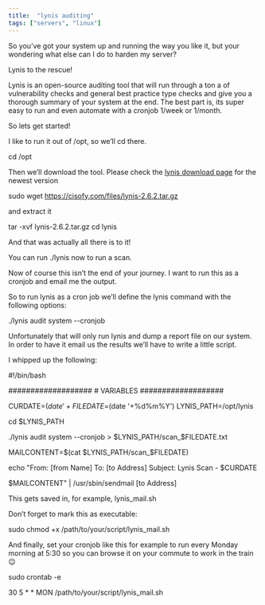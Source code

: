 ```yaml
---
title:  "lynis auditing"
tags: ["servers", "linux"]
---
```



So you’ve got your system up and running the way you like it, but your wondering what else can I do to harden my server?

Lynis to the rescue!

Lynis is an open-source auditing tool that will run through a ton a of vulnerability checks and general best practice type checks and give you a thorough summary of your system at the end.
The best part is, its super easy to run and even automate with a cronjob 1/week or 1/month.

So lets get started!

I like to run it out of /opt, so we’ll cd there.


<div class="codeblok"> 
cd /opt
 </div>


Then we’ll download the tool. Please check the [lynis download page](https://cisofy.com/downloads/lynis/) for the newest version

sudo wget https://cisofy.com/files/lynis-2.6.2.tar.gz

and extract it

<div class="codeblok"> 
 tar -xvf lynis-2.6.2.tar.gz
 cd lynis
 </div>

And that was actually all there is to it!

You can run ./lynis now to run a scan.

Now of course this isn’t the end of your journey. I want to run this as a cronjob and email me the output.

So to run lynis as a cron job we’ll define the lynis command with the following options:

<div class="codeblok"> 
./lynis audit system --cronjob
 </div>

Unfortunately that will only run lynis and dump a report file on our system. In order to have it email us the results we’ll have to write a little script.

I whipped up the following:

<div class="codeblok"> 
#!/bin/bash

###################
\# VARIABLES
###################

CURDATE=$(date '+%d-%m-%Y %H:%M')
FILEDATE=$(date '+%d%m%Y')
LYNIS_PATH=/opt/lynis

cd $LYNIS_PATH

./lynis audit system --cronjob > $LYNIS_PATH/scan_$FILEDATE.txt

MAILCONTENT=$(cat $LYNIS_PATH/scan_$FILEDATE)

echo "From: [from Name]
To: [to Address]
Subject: Lynis Scan - $CURDATE

$MAILCONTENT" | /usr/sbin/sendmail [to Address]
 </div>

This gets saved in, for example, lynis_mail.sh

Don’t forget to mark this as executable:

<div class="codeblok"> 
sudo chmod +x /path/to/your/script/lynis_mail.sh
 </div>

And finally, set your cronjob like this for example to run every Monday morning at 5:30 so you can browse it on your commute to work in the train 😉

<div class="codeblok"> 
sudo crontab -e

30 5 * * MON /path/to/your/script/lynis_mail.sh
 </div>
